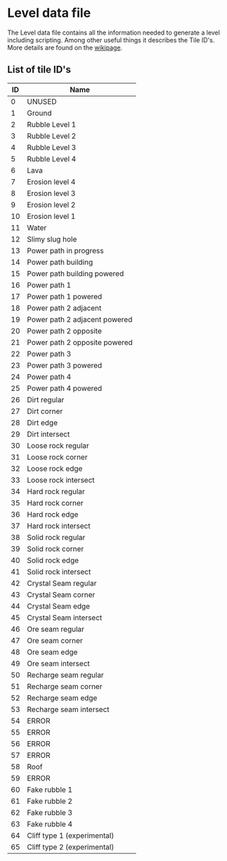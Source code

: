 # Level data file
The Level data file contains all the information needed to generate a level including scripting. Among other useful things it describes the Tile ID's. More details are found on the [wikipage](https://manicminers.fandom.com/wiki/Level_data_file#Tile_ID_list:).

## List of tile ID's

|ID|Name|
|---|---|
0|UNUSED|
1|Ground|
2|Rubble Level 1|
3|Rubble Level 2|
4|Rubble Level 3|
5|Rubble Level 4|
6|Lava|
7|Erosion level 4|
8|Erosion level 3|
9|Erosion level 2|
10|Erosion level 1|
11|Water|
12|Slimy slug hole|
13|Power path in progress|
14|Power path building|
15|Power path building powered|
16|Power path 1|
17|Power path 1 powered|
18|Power path 2 adjacent|
19|Power path 2 adjacent powered|
20|Power path 2 opposite|
21|Power path 2 opposite powered|
22|Power path 3|
23|Power path 3 powered|
24|Power path 4|
25|Power path 4 powered|
26|Dirt regular|
27|Dirt corner|
28|Dirt edge|
29|Dirt intersect|
30|Loose rock regular|
31|Loose rock corner|
32|Loose rock edge|
33|Loose rock intersect|
34|Hard rock regular|
35|Hard rock corner|
36|Hard rock edge|
37|Hard rock intersect|
38|Solid rock regular|
39|Solid rock corner|
40|Solid rock edge|
41|Solid rock intersect|
42|Crystal Seam regular|
43|Crystal Seam corner|
44|Crystal Seam edge|
45|Crystal Seam intersect|
46|Ore seam regular|
47|Ore seam corner|
48|Ore seam edge|
49|Ore seam intersect|
50|Recharge seam regular|
51|Recharge seam corner|
52|Recharge seam edge|
53|Recharge seam intersect|
54|ERROR|
55|ERROR|
56|ERROR|
57|ERROR|
58|Roof|
59|ERROR|
60|Fake rubble 1|
61|Fake rubble 2|
62|Fake rubble 3|
63|Fake rubble 4|
64|Cliff type 1 (experimental)|
65|Cliff type 2 (experimental)|
